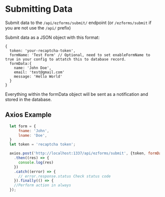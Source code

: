 # Submitting Data

Submit data to the `/api/ezforms/submit/` endpoint (or `/ezforms/submit` if you are not use the `/api/` prefix)

Submit data as a JSON object with this format:

```
{
  token: 'your-recaptcha-token',
  formName: 'Test Form' // Optional, need to set enableFormName to true in your config to attatch this to database record. 
  formData:{
    name: 'John Doe',
    email: 'test@gmail.com'
    message: 'Hello World'
  }
}
```

Everything within the formData object will be sent as a notification and stored in the database.

## Axios Example

```js
  let form = {
      fname: 'John',
      lname: 'Doe',
  }
  let token = 'recaptcha token';

  axios.post('http://localhost:1337/api/ezforms/submit', {token, formData: form})
    .then((res) => {
      console.log(res)
    })
    .catch((error) => {
      // error.response.status Check status code
    }).finally(() => {
    //Perform action in always
  });
```

